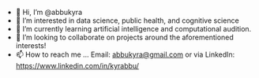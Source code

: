 - 👋 Hi, I’m @abbukyra
- 👀 I’m interested in data science, public health, and cognitive science
- 🌱 I’m currently learning artificial intelligence and computational audition.
- 💞️ I’m looking to collaborate on projects around the aforementioned interests!
- 📫 How to reach me ...
Email: abbukyra@gmail.com or via LinkedIn: https://www.linkedin.com/in/kyrabbu/

<!---
abbukyra/abbukyra is a ✨ special ✨ repository because its `README.md` (this file) appears on your GitHub profile.
You can click the Preview link to take a look at your changes.
--->

